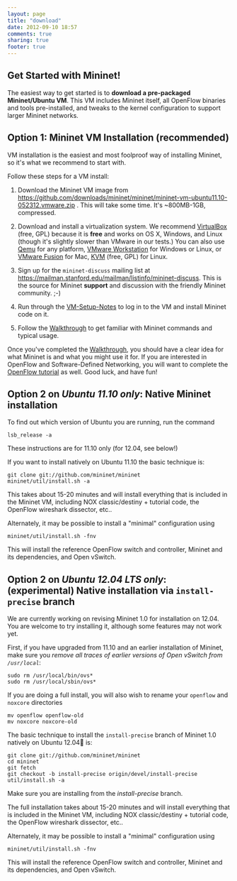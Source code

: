 ```yaml
---
layout: page
title: "download"
date: 2012-09-10 18:57
comments: true
sharing: true
footer: true
---
```

Get Started with Mininet!
-------------------------

The easiest way to get started is to **download a pre-packaged Mininet/Ubuntu VM**. This VM includes Mininet itself, all OpenFlow binaries and tools pre-installed, and tweaks to the kernel configuration to support larger Mininet networks.


Option 1: Mininet VM Installation (recommended)
------------------------------------------------
VM installation is the easiest and most foolproof way of installing Mininet, so it's what we recommend to start with.

Follow these steps for a VM install:

1. Download the Mininet VM image from https://github.com/downloads/mininet/mininet/mininet-vm-ubuntu11.10-052312.vmware.zip . This will take some time. It's ~800MB-1GB, compressed.

1. Download and install a virtualization system. We recommend [VirtualBox](http://www.virtualbox.org/wiki/Downloads) (free, GPL) because it is **free** and works on OS X, Windows, and Linux (though it's slightly slower than VMware in our tests.) You can also use [Qemu](http://qemu.org) for any platform, [VMware Workstation](http://www.vmware.com/products/workstation/) for Windows or Linux, or [VMware Fusion](http://www.vmware.com/products/fusion) for Mac, [KVM](http://www.linux-kvm.org) (free, GPL) for Linux.

2. Sign up for the `mininet-discuss` mailing list at https://mailman.stanford.edu/mailman/listinfo/mininet-discuss. This is the source for Mininet **support** and discussion with the friendly Mininet community. ;-)

3. Run through the [VM-Setup-Notes](VM-Setup-Notes) to log in to the VM and install Mininet code on it.

4. Follow the [Walkthrough](Walkthrough) to get familiar with Mininet commands and typical usage.

Once you've completed the [Walkthrough](Walkthrough), you should have a clear idea for what Mininet is and what you might use it for. If you are interested in OpenFlow and Software-Defined Networking, you will want to complete the [OpenFlow tutorial](http://www.openflow.org/wk/index.php/OpenFlow_Tutorial) as well. Good luck, and have fun!


Option 2 on *Ubuntu 11.10 only*: Native Mininet installation
------------------------------------------------------

To find out which version of Ubuntu you are running, run the command

    lsb_release -a

These instructions are for 11.10 only (for 12.04, see below!)

If you want to install natively on Ubuntu 11.10 the basic technique is:

    git clone git://github.com/mininet/mininet
    mininet/util/install.sh -a

This takes about 15-20 minutes and will install everything that is included in the Mininet VM, including NOX classic/destiny + tutorial code, the OpenFlow wireshark dissector, etc..

Alternately, it may be possible to install a "minimal" configuration using

    mininet/util/install.sh -fnv

This will install the reference OpenFlow switch and controller, Mininet and its dependencies, and Open vSwitch.

Option 2 on *Ubuntu 12.04 LTS only*: (experimental) Native installation via `install-precise` branch
------------------------------------------------------

We are currently working on revising Mininet 1.0 for installation on 12.04. You are welcome to try installing it, although some features may not work yet.

First, if you have upgraded from 11.10 and an earlier installation of Mininet, make sure you *remove all traces of earlier versions of Open vSwitch from `/usr/local`*:

    sudo rm /usr/local/bin/ovs*
    sudo rm /usr/local/sbin/ovs*

If you are doing a full install, you will also wish to rename your `openflow` and `noxcore` directories

    mv openflow openflow-old
    mv noxcore noxcore-old

The basic technique to install the `install-precise` branch of Mininet 1.0 natively on Ubuntu 12.04 is:

    git clone git://github.com/mininet/mininet
    cd mininet
    git fetch
    git checkout -b install-precise origin/devel/install-precise
    util/install.sh -a

Make sure you are installing from the *install-precise* branch.

The full installation takes about 15-20 minutes and will install everything that is included in the Mininet VM, including NOX classic/destiny + tutorial code, the OpenFlow wireshark dissector, etc..

Alternately, it may be possible to install a "minimal" configuration using

    mininet/util/install.sh -fnv

This will install the reference OpenFlow switch and controller, Mininet and its dependencies, and Open vSwitch.
